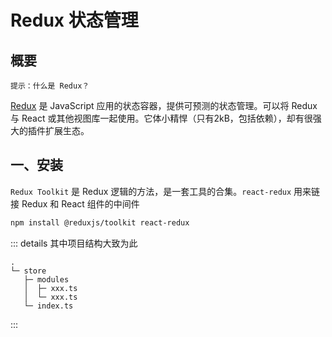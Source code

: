 # Redux 状态管理

## 概要
`提示：什么是 Redux？`

[Redux](https://cn.redux.js.org/introduction/getting-started) 是 JavaScript 应用的状态容器，提供可预测的状态管理。可以将 Redux 与 React 或其他视图库一起使用。它体小精悍（只有2kB，包括依赖），却有很强大的插件扩展生态。

## 一、安装
`Redux Toolkit` 是 Redux 逻辑的方法，是一套工具的合集。`react-redux` 用来链接 Redux 和 React 组件的中间件
```sh
npm install @reduxjs/toolkit react-redux
```

::: details 其中项目结构大致为此
```
.
└─ store
   ├─ modules
   │  ├─ xxx.ts
   │  └─ xxx.ts
   └─ index.ts
```
:::
